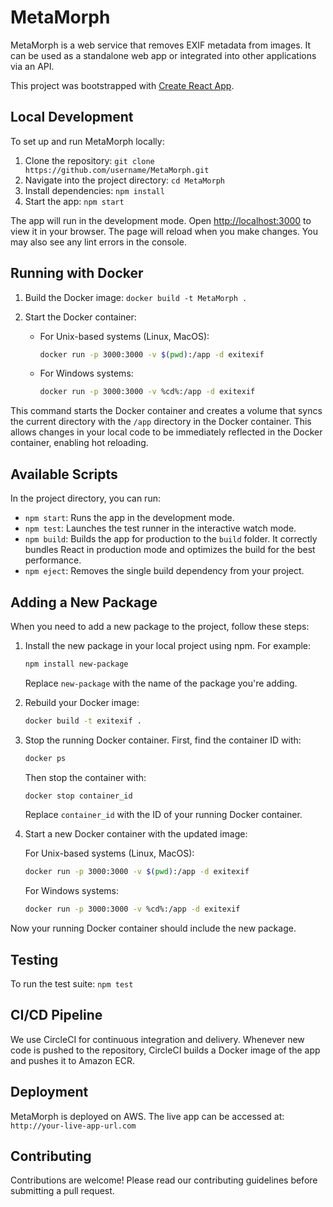 # MetaMorph

MetaMorph is a web service that removes EXIF metadata from images. It can be used as a standalone web app or integrated into other applications via an API.

This project was bootstrapped with [Create React App](https://github.com/facebook/create-react-app).

## Local Development

To set up and run MetaMorph locally:

1. Clone the repository: `git clone https://github.com/username/MetaMorph.git`
2. Navigate into the project directory: `cd MetaMorph`
3. Install dependencies: `npm install`
4. Start the app: `npm start`

The app will run in the development mode. Open [http://localhost:3000](http://localhost:3000) to view it in your browser. The page will reload when you make changes. You may also see any lint errors in the console.

## Running with Docker

1. Build the Docker image: `docker build -t MetaMorph .`

2. Start the Docker container:

    - For Unix-based systems (Linux, MacOS):
      ```bash
      docker run -p 3000:3000 -v $(pwd):/app -d exitexif
      ```

    - For Windows systems:
      ```bash
      docker run -p 3000:3000 -v %cd%:/app -d exitexif
      ```

This command starts the Docker container and creates a volume that syncs the current directory with the `/app` directory in the Docker container. This allows changes in your local code to be immediately reflected in the Docker container, enabling hot reloading.


## Available Scripts

In the project directory, you can run:

- `npm start`: Runs the app in the development mode.
- `npm test`: Launches the test runner in the interactive watch mode.
- `npm build`: Builds the app for production to the `build` folder. It correctly bundles React in production mode and optimizes the build for the best performance.
- `npm eject`: Removes the single build dependency from your project.

## Adding a New Package

When you need to add a new package to the project, follow these steps:

1. Install the new package in your local project using npm. For example:

    ```bash
    npm install new-package
    ```

   Replace `new-package` with the name of the package you're adding.

2. Rebuild your Docker image:

    ```bash
    docker build -t exitexif .
    ```

3. Stop the running Docker container. First, find the container ID with:

    ```bash
    docker ps
    ```

   Then stop the container with:

    ```bash
    docker stop container_id
    ```

   Replace `container_id` with the ID of your running Docker container.

4. Start a new Docker container with the updated image:

   For Unix-based systems (Linux, MacOS):

    ```bash
    docker run -p 3000:3000 -v $(pwd):/app -d exitexif
    ```

   For Windows systems:

    ```bash
    docker run -p 3000:3000 -v %cd%:/app -d exitexif
    ```

Now your running Docker container should include the new package.

## Testing

To run the test suite: `npm test`

## CI/CD Pipeline

We use CircleCI for continuous integration and delivery. Whenever new code is pushed to the repository, CircleCI builds a Docker image of the app and pushes it to Amazon ECR.

## Deployment

MetaMorph is deployed on AWS. The live app can be accessed at: `http://your-live-app-url.com`

## Contributing

Contributions are welcome! Please read our contributing guidelines before submitting a pull request.

